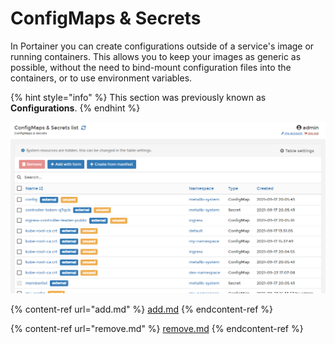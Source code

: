 # ConfigMaps & Secrets

In Portainer you can create configurations outside of a service's image or running containers. This allows you to keep your images as generic as possible, without the need to bind-mount configuration files into the containers, or to use environment variables.

{% hint style="info" %}
This section was previously known as **Configurations**.
{% endhint %}

![](../../../.gitbook/assets/2.9.1-configmaps-1.png)

{% content-ref url="add.md" %}
[add.md](add.md)
{% endcontent-ref %}

{% content-ref url="remove.md" %}
[remove.md](remove.md)
{% endcontent-ref %}
